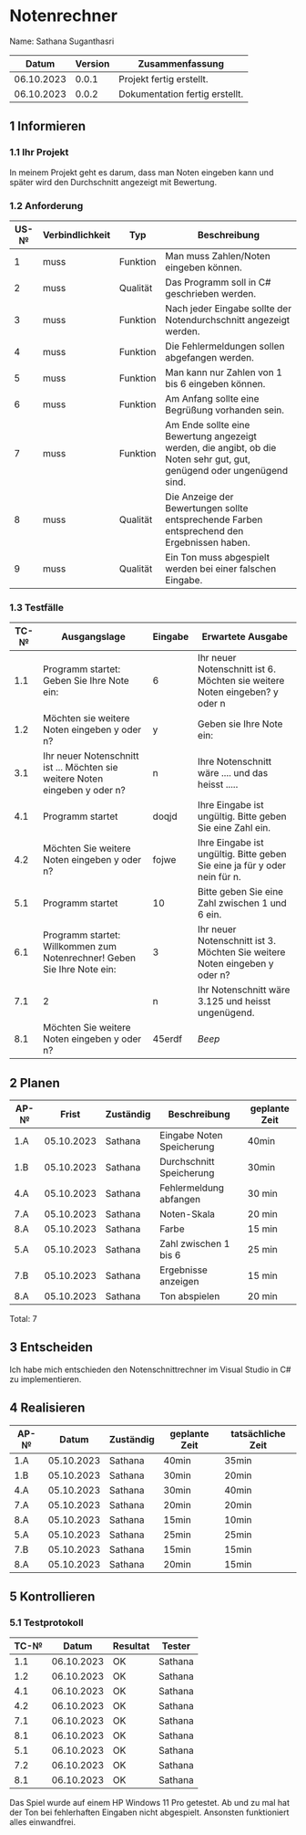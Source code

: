 # Notenrechner

Name: Sathana Suganthasri

| Datum | Version | Zusammenfassung                                              |
| ----- | ------- | ------------------------------------------------------------ |
| 06.10.2023 | 0.0.1     | Projekt fertig erstellt.|
| 06.10.2023 | 0.0.2     | Dokumentation fertig erstellt.|


## 1 Informieren

### 1.1 Ihr Projekt

In meinem Projekt geht es darum, dass man Noten eingeben kann und später wird den Durchschnitt angezeigt mit Bewertung. 

### 1.2 Anforderung

| US-№ | Verbindlichkeit | Typ  | Beschreibung                       |
| ---- | --------------- | ---- | ---------------------------------- |
| 1 | muss | Funktion | Man muss Zahlen/Noten eingeben können. |
| 2 | muss | Qualität | Das Programm soll in C# geschrieben werden.|
| 3 | muss | Funktion | Nach jeder Eingabe sollte der Notendurchschnitt angezeigt werden. |
| 4 | muss | Funktion | Die Fehlermeldungen sollen abgefangen werden.|
| 5 | muss | Funktion | Man kann nur Zahlen von 1 bis 6 eingeben können.|
| 6 | muss | Funktion | Am Anfang sollte eine Begrüßung vorhanden sein.|
| 7 | muss | Funktion | Am Ende sollte eine Bewertung angezeigt werden, die angibt, ob die Noten sehr gut, gut, genügend oder ungenügend sind.|
| 8 | muss | Qualität | Die Anzeige der Bewertungen sollte entsprechende Farben entsprechend den Ergebnissen haben.|
| 9 | muss | Qualität | Ein Ton muss abgespielt werden bei einer falschen Eingabe. |



### 1.3 Testfälle

| TC-№ | Ausgangslage | Eingabe | Erwartete Ausgabe |
| ---- | ------------ | ------- | ----------------- |
| 1.1 | Programm startet: Geben Sie Ihre Note ein: | 6 | Ihr neuer Notenschnitt ist 6. Möchten sie weitere Noten eingeben? y oder n | 
| 1.2 | Möchten sie weitere Noten eingeben y oder n? | y | Geben sie Ihre Note ein: |
| 3.1 | Ihr neuer Notenschnitt ist ... Möchten sie weitere Noten eingeben y oder n? | n | Ihre Notenschnitt wäre .... und das heisst .....  |
| 4.1 | Programm startet | doqjd | Ihre Eingabe ist ungültig. Bitte geben Sie eine Zahl ein.|
| 4.2 | Möchten Sie weitere Noten eingeben y oder n?| fojwe | Ihre Eingabe ist ungültig. Bitte geben Sie eine ja für y oder nein für n.|
| 5.1 | Programm startet | 10 | Bitte geben Sie eine Zahl zwischen 1 und 6 ein. |
| 6.1 | Programm startet: Willkommen zum Notenrechner! Geben Sie Ihre Note ein:  | 3 | Ihr neuer Notenschnitt ist 3. Möchten Sie weitere Noten eingeben y oder n? |
| 7.1 | 2 | n | Ihr Notenschnitt wäre 3.125 und heisst ungenügend. |
| 8.1 | Möchten Sie weitere Noten eingeben y oder n?| 45erdf | *Beep* |


## 2 Planen

| AP-№ | Frist | Zuständig | Beschreibung | geplante Zeit |
| ---- | ----- | --------- | ------------ | ------------- |
| 1.A | 05.10.2023 | Sathana | Eingabe Noten Speicherung | 40min |
| 1.B | 05.10.2023 | Sathana | Durchschnitt Speicherung  | 30min |
| 4.A | 05.10.2023 | Sathana | Fehlermeldung abfangen | 30 min|         
| 7.A | 05.10.2023 | Sathana | Noten-Skala | 20 min |
| 8.A | 05.10.2023 | Sathana | Farbe | 15 min|
| 5.A | 05.10.2023 | Sathana | Zahl zwischen 1 bis 6 | 25 min |
| 7.B | 05.10.2023 | Sathana | Ergebnisse anzeigen| 15 min |
| 8.A | 05.10.2023 | Sathana | Ton abspielen | 20 min |


Total: 7


## 3 Entscheiden

Ich habe mich entschieden den Notenschnittrechner im Visual Studio in C# zu implementieren.


## 4 Realisieren

| AP-№ | Datum | Zuständig | geplante Zeit | tatsächliche Zeit |
| ---- | ----- | --------- | ------------- | ----------------- |
| 1.A  | 05.10.2023 | Sathana | 40min | 35min |
| 1.B  | 05.10.2023 | Sathana | 30min | 20min |
| 4.A  | 05.10.2023 | Sathana | 30min | 40min |
| 7.A  | 05.10.2023 | Sathana | 20min | 20min|
| 8.A  | 05.10.2023 | Sathana | 15min | 10min |
| 5.A  | 05.10.2023 | Sathana | 25min | 25min |
| 7.B  | 05.10.2023 | Sathana | 15min | 15min |
| 8.A  | 05.10.2023 | Sathana | 20min | 15min |


## 5 Kontrollieren

### 5.1 Testprotokoll

| TC-№ | Datum | Resultat | Tester |
| ---- | ----- | -------- | ------ |
| 1.1  | 06.10.2023 | OK | Sathana |
| 1.2  | 06.10.2023 | OK | Sathana |
| 4.1  | 06.10.2023 | OK | Sathana |
| 4.2  | 06.10.2023 | OK| Sathana |
| 7.1  | 06.10.2023 | OK | Sathana |
| 8.1  | 06.10.2023 | OK | Sathana |
| 5.1  | 06.10.2023 | OK | Sathana |
| 7.2  | 06.10.2023 | OK | Sathana |
| 8.1  | 06.10.2023 | OK | Sathana |

Das Spiel wurde auf einem HP Windows 11 Pro getestet. Ab und zu mal hat der Ton bei fehlerhaften Eingaben nicht abgespielt. Ansonsten funktioniert alles einwandfrei.

